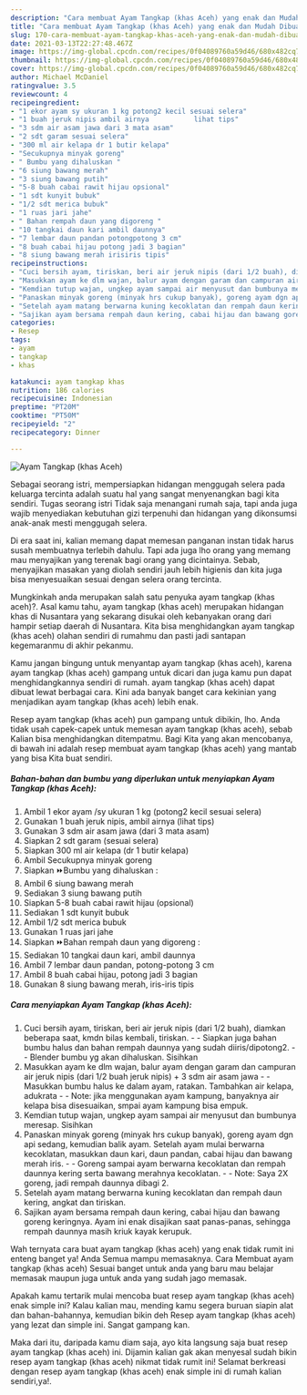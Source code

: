 ```yaml
---
description: "Cara membuat Ayam Tangkap (khas Aceh) yang enak dan Mudah Dibuat"
title: "Cara membuat Ayam Tangkap (khas Aceh) yang enak dan Mudah Dibuat"
slug: 170-cara-membuat-ayam-tangkap-khas-aceh-yang-enak-dan-mudah-dibuat
date: 2021-03-13T22:27:48.467Z
image: https://img-global.cpcdn.com/recipes/0f04089760a59d46/680x482cq70/ayam-tangkap-khas-aceh-foto-resep-utama.jpg
thumbnail: https://img-global.cpcdn.com/recipes/0f04089760a59d46/680x482cq70/ayam-tangkap-khas-aceh-foto-resep-utama.jpg
cover: https://img-global.cpcdn.com/recipes/0f04089760a59d46/680x482cq70/ayam-tangkap-khas-aceh-foto-resep-utama.jpg
author: Michael McDaniel
ratingvalue: 3.5
reviewcount: 4
recipeingredient:
- "1 ekor ayam sy ukuran 1 kg potong2 kecil sesuai selera"
- "1 buah jeruk nipis ambil airnya           lihat tips"
- "3 sdm air asam jawa dari 3 mata asam"
- "2 sdt garam sesuai selera"
- "300 ml air kelapa dr 1 butir kelapa"
- "Secukupnya minyak goreng"
- " Bumbu yang dihaluskan "
- "6 siung bawang merah"
- "3 siung bawang putih"
- "5-8 buah cabai rawit hijau opsional"
- "1 sdt kunyit bubuk"
- "1/2 sdt merica bubuk"
- "1 ruas jari jahe"
- " Bahan rempah daun yang digoreng "
- "10 tangkai daun kari ambil daunnya"
- "7 lembar daun pandan potongpotong 3 cm"
- "8 buah cabai hijau potong jadi 3 bagian"
- "8 siung bawang merah irisiris tipis"
recipeinstructions:
- "Cuci bersih ayam, tiriskan, beri air jeruk nipis (dari 1/2 buah), diamkan beberapa saat, kmdn bilas kembali, tiriskan.  Siapkan juga bahan bumbu halus dan bahan rempah daunnya yang sudah diiris/dipotong2.   Blender bumbu yg akan dihaluskan. Sisihkan"
- "Masukkan ayam ke dlm wajan, balur ayam dengan garam dan campuran air jeruk nipis (dari 1/2 buah jeruk nipis) + 3 sdm air asam jawa  Masukkan bumbu halus ke dalam ayam, ratakan. Tambahkan air kelapa, adukrata    Note: jika menggunakan ayam kampung, banyaknya air kelapa bisa disesuaikan, smpai ayam kampung bisa empuk."
- "Kemdian tutup wajan, ungkep ayam sampai air menyusut dan bumbunya meresap. Sisihkan"
- "Panaskan minyak goreng (minyak hrs cukup banyak), goreng ayam dgn api sedang, kemudian balik ayam. Setelah ayam mulai berwarna kecoklatan, masukkan daun kari, daun pandan, cabai hijau dan bawang merah iris.  Goreng sampai ayam berwarna kecoklatan dan rempah daunnya kering serta bawang merahnya kecoklatan.   Note: Saya 2X goreng, jadi rempah daunnya dibagi 2."
- "Setelah ayam matang berwarna kuning kecoklatan dan rempah daun kering, angkat dan tiriskan."
- "Sajikan ayam bersama rempah daun kering, cabai hijau dan bawang goreng keringnya. Ayam ini enak disajikan saat panas-panas, sehingga rempah daunnya masih kriuk kayak kerupuk."
categories:
- Resep
tags:
- ayam
- tangkap
- khas

katakunci: ayam tangkap khas 
nutrition: 186 calories
recipecuisine: Indonesian
preptime: "PT20M"
cooktime: "PT50M"
recipeyield: "2"
recipecategory: Dinner

---
```



![Ayam Tangkap (khas Aceh)](https://img-global.cpcdn.com/recipes/0f04089760a59d46/680x482cq70/ayam-tangkap-khas-aceh-foto-resep-utama.jpg)

Sebagai seorang istri, mempersiapkan hidangan menggugah selera pada keluarga tercinta adalah suatu hal yang sangat menyenangkan bagi kita sendiri. Tugas seorang istri Tidak saja menangani rumah saja, tapi anda juga wajib menyediakan kebutuhan gizi terpenuhi dan hidangan yang dikonsumsi anak-anak mesti menggugah selera.

Di era  saat ini, kalian memang dapat memesan panganan instan tidak harus susah membuatnya terlebih dahulu. Tapi ada juga lho orang yang memang mau menyajikan yang terenak bagi orang yang dicintainya. Sebab, menyajikan masakan yang diolah sendiri jauh lebih higienis dan kita juga bisa menyesuaikan sesuai dengan selera orang tercinta. 



Mungkinkah anda merupakan salah satu penyuka ayam tangkap (khas aceh)?. Asal kamu tahu, ayam tangkap (khas aceh) merupakan hidangan khas di Nusantara yang sekarang disukai oleh kebanyakan orang dari hampir setiap daerah di Nusantara. Kita bisa menghidangkan ayam tangkap (khas aceh) olahan sendiri di rumahmu dan pasti jadi santapan kegemaranmu di akhir pekanmu.

Kamu jangan bingung untuk menyantap ayam tangkap (khas aceh), karena ayam tangkap (khas aceh) gampang untuk dicari dan juga kamu pun dapat menghidangkannya sendiri di rumah. ayam tangkap (khas aceh) dapat dibuat lewat berbagai cara. Kini ada banyak banget cara kekinian yang menjadikan ayam tangkap (khas aceh) lebih enak.

Resep ayam tangkap (khas aceh) pun gampang untuk dibikin, lho. Anda tidak usah capek-capek untuk memesan ayam tangkap (khas aceh), sebab Kalian bisa menghidangkan ditempatmu. Bagi Kita yang akan mencobanya, di bawah ini adalah resep membuat ayam tangkap (khas aceh) yang mantab yang bisa Kita buat sendiri.

<!--inarticleads1-->

##### Bahan-bahan dan bumbu yang diperlukan untuk menyiapkan Ayam Tangkap (khas Aceh):

1. Ambil 1 ekor ayam /sy ukuran 1 kg (potong2 kecil sesuai selera)
1. Gunakan 1 buah jeruk nipis, ambil airnya           (lihat tips)
1. Gunakan 3 sdm air asam jawa (dari 3 mata asam)
1. Siapkan 2 sdt garam (sesuai selera)
1. Siapkan 300 ml air kelapa (dr 1 butir kelapa)
1. Ambil Secukupnya minyak goreng
1. Siapkan  ⏩Bumbu yang dihaluskan :
1. Ambil 6 siung bawang merah
1. Sediakan 3 siung bawang putih
1. Siapkan 5-8 buah cabai rawit hijau (opsional)
1. Sediakan 1 sdt kunyit bubuk
1. Ambil 1/2 sdt merica bubuk
1. Gunakan 1 ruas jari jahe
1. Siapkan  ⏩Bahan rempah daun yang digoreng :
1. Sediakan 10 tangkai daun kari, ambil daunnya
1. Ambil 7 lembar daun pandan, potong-potong 3 cm
1. Ambil 8 buah cabai hijau, potong jadi 3 bagian
1. Gunakan 8 siung bawang merah, iris-iris tipis




<!--inarticleads2-->

##### Cara menyiapkan Ayam Tangkap (khas Aceh):

1. Cuci bersih ayam, tiriskan, beri air jeruk nipis (dari 1/2 buah), diamkan beberapa saat, kmdn bilas kembali, tiriskan. -  - Siapkan juga bahan bumbu halus dan bahan rempah daunnya yang sudah diiris/dipotong2.  -  - Blender bumbu yg akan dihaluskan. Sisihkan
1. Masukkan ayam ke dlm wajan, balur ayam dengan garam dan campuran air jeruk nipis (dari 1/2 buah jeruk nipis) + 3 sdm air asam jawa -  - Masukkan bumbu halus ke dalam ayam, ratakan. Tambahkan air kelapa, adukrata  -  -  Note: jika menggunakan ayam kampung, banyaknya air kelapa bisa disesuaikan, smpai ayam kampung bisa empuk.
1. Kemdian tutup wajan, ungkep ayam sampai air menyusut dan bumbunya meresap. Sisihkan
1. Panaskan minyak goreng (minyak hrs cukup banyak), goreng ayam dgn api sedang, kemudian balik ayam. Setelah ayam mulai berwarna kecoklatan, masukkan daun kari, daun pandan, cabai hijau dan bawang merah iris. -  - Goreng sampai ayam berwarna kecoklatan dan rempah daunnya kering serta bawang merahnya kecoklatan.  -  - Note: Saya 2X goreng, jadi rempah daunnya dibagi 2.
1. Setelah ayam matang berwarna kuning kecoklatan dan rempah daun kering, angkat dan tiriskan.
1. Sajikan ayam bersama rempah daun kering, cabai hijau dan bawang goreng keringnya. Ayam ini enak disajikan saat panas-panas, sehingga rempah daunnya masih kriuk kayak kerupuk.




Wah ternyata cara buat ayam tangkap (khas aceh) yang enak tidak rumit ini enteng banget ya! Anda Semua mampu memasaknya. Cara Membuat ayam tangkap (khas aceh) Sesuai banget untuk anda yang baru mau belajar memasak maupun juga untuk anda yang sudah jago memasak.

Apakah kamu tertarik mulai mencoba buat resep ayam tangkap (khas aceh) enak simple ini? Kalau kalian mau, mending kamu segera buruan siapin alat dan bahan-bahannya, kemudian bikin deh Resep ayam tangkap (khas aceh) yang lezat dan simple ini. Sangat gampang kan. 

Maka dari itu, daripada kamu diam saja, ayo kita langsung saja buat resep ayam tangkap (khas aceh) ini. Dijamin kalian gak akan menyesal sudah bikin resep ayam tangkap (khas aceh) nikmat tidak rumit ini! Selamat berkreasi dengan resep ayam tangkap (khas aceh) enak simple ini di rumah kalian sendiri,ya!.

